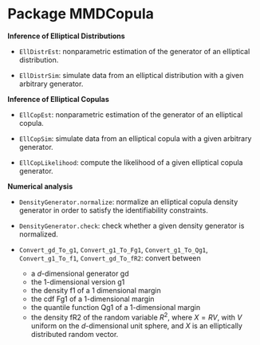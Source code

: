 Package MMDCopula
===================


**Inference of Elliptical Distributions**

* `EllDistrEst`: nonparametric estimation of the generator of an elliptical distribution.

* `EllDistrSim`: simulate data from an elliptical distribution with a given arbitrary generator.


**Inference of Elliptical Copulas**

* `EllCopEst`: nonparametric estimation of the generator of an elliptical copula.

* `EllCopSim`: simulate data from an elliptical copula with a given arbitrary generator.

* `EllCopLikelihood`: compute the likelihood of a given elliptical copula generator.


**Numerical analysis**

* `DensityGenerator.normalize`: normalize an elliptical copula density generator in order to satisfy the identifiability constraints.

* `DensityGenerator.check`: check whether a given density generator is normalized.

* `Convert_gd_To_g1`, `Convert_g1_To_Fg1`, `Convert_g1_To_Qg1`, `Convert_g1_To_f1`, `Convert_gd_To_fR2`:
convert between
  * a $d$-dimensional generator gd
  * the $1$-dimensional version g1
  * the density f1 of a $1$ dimensional margin
  * the cdf Fg1 of a $1$-dimensional margin
  * the quantile function Qg1 of a $1$-dimensional margin
  * the density fR2 of the random variable $R^2$, where $X = R V$, with $V$ uniform on the $d$-dimensional unit sphere,
  and $X$ is an elliptically distributed random vector.
